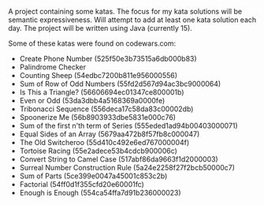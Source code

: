 A project containing some katas.  The focus for my kata solutions will be
semantic expressiveness.  Will attempt to add at least one kata solution each
day.  The project will be written using Java (currently 15).

Some of these katas were found on codewars.com:
- Create Phone Number (525f50e3b73515a6db000b83)
- Palindrome Checker
- Counting Sheep (54edbc7200b811e956000556)
- Sum of Row of Odd Numbers (55fd2d567d94ac3bc9000064)
- Is This a Triangle? (56606694ec01347ce800001b)
- Even or Odd (53da3dbb4a5168369a0000fe)
- Tribonacci Sequence (556deca17c58da83c00002db)
- Spoonerize Me (56b8903933dbe5831e000c76)
- Sum of the first n'th term of Series (555eded1ad94b00403000071)
- Equal Sides of an Array (5679aa472b8f57fb8c000047)
- The Old Switcheroo (55d410c492e6ed767000004f)
- Tortoise Racing (55e2adece53b4cdcb900006c)
- Convert String to Camel Case (517abf86da9663f1d2000003)
- Surreal Number Construction Rule (5a24e2258f27f2bcb50000c7)
- Sum of Parts (5ce399e0047a45001c853c2b)
- Factorial (54ff0d1f355cfd20e60001fc)
- Enough is Enough (554ca54ffa7d91b236000023)
